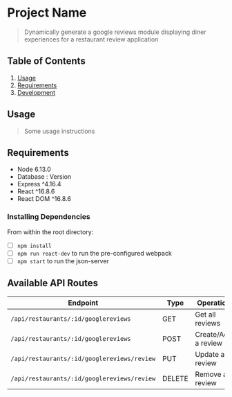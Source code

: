 # Project Name

> Dynamically generate a google reviews module displaying diner experiences for a restaurant review application

## Table of Contents

1. [Usage](#Usage)
1. [Requirements](#requirements)
1. [Development](#development)

## Usage

> Some usage instructions

## Requirements

- Node 6.13.0
- Database : Version
- Express ^4.16.4
- React ^16.8.6
- React DOM ^16.8.6


### Installing Dependencies

From within the root directory:

- [ ] `npm install`
- [ ] `npm run react-dev` to run the pre-configured webpack
- [ ] `npm start` to run the json-server

## Available API Routes

| Endpoint                                    | Type   | Operation           |
|---------------------------------------------|--------|---------------------|
| `/api/restaurants/:id/googlereviews`        | GET    | Get all reviews     |
| `/api/restaurants/:id/googlereviews`        | POST   | Create/Add a review |
| `/api/restaurants/:id/googlereviews/review` | PUT    | Update a review     |
| `/api/restaurants/:id/googlereviews/review` | DELETE | Remove a review     |